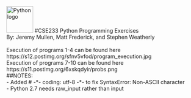 <img src="https://aptonic.com/blog/wp-content/uploads/2015/08/python-logo.png" alt="Python logo" height="70" >
#CSE233 Python Programming Exercises<br />
By: Jeremy Mullen, Matt Frederick, and Stephen Weatherly<br />
<br />
Execution of programs 1-4 can be found here<br />
https://s12.postimg.org/sfnv5vfod/program_execution.jpg<br />
Execution of programs 7-10 can be found here<br />
https://s11.postimg.org/6xskqdyir/probs.png<br />
##NOTES:<br />
- Added  # -*- coding: utf-8 -*- to fix SyntaxError: Non-ASCII character<br />
- Python 2.7 needs raw_input rather than input

